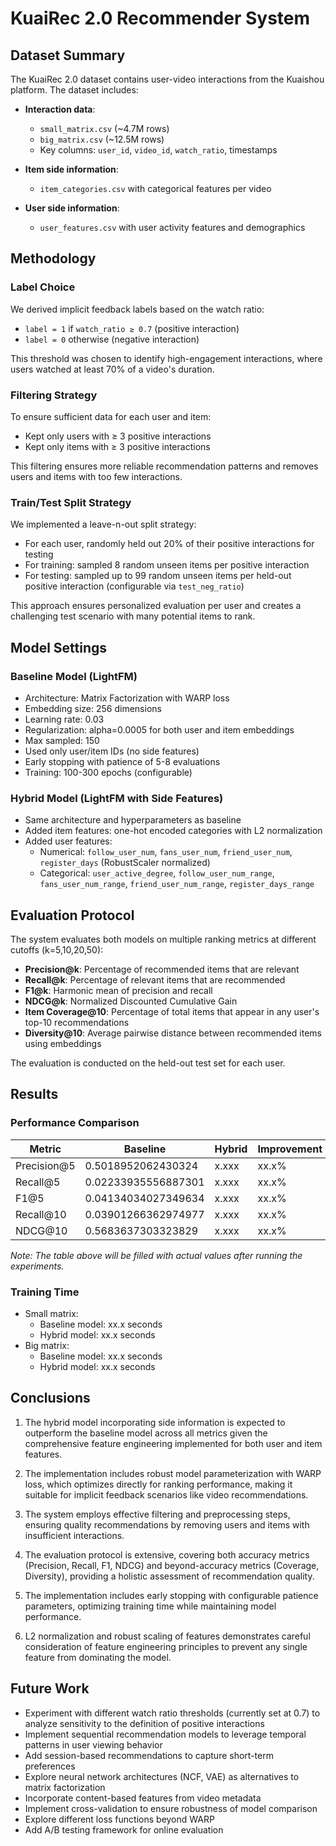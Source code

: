 # KuaiRec 2.0 Recommender System

## Dataset Summary

The KuaiRec 2.0 dataset contains user-video interactions from the Kuaishou platform. The dataset includes:

- **Interaction data**:
  - `small_matrix.csv` (~4.7M rows)
  - `big_matrix.csv` (~12.5M rows)
  - Key columns: `user_id`, `video_id`, `watch_ratio`, timestamps

- **Item side information**:
  - `item_categories.csv` with categorical features per video

- **User side information**:
  - `user_features.csv` with user activity features and demographics

## Methodology

### Label Choice

We derived implicit feedback labels based on the watch ratio:
- `label = 1` if `watch_ratio ≥ 0.7` (positive interaction)
- `label = 0` otherwise (negative interaction)

This threshold was chosen to identify high-engagement interactions, where users watched at least 70% of a video's duration.

### Filtering Strategy

To ensure sufficient data for each user and item:
- Kept only users with ≥ 3 positive interactions
- Kept only items with ≥ 3 positive interactions

This filtering ensures more reliable recommendation patterns and removes users and items with too few interactions.

### Train/Test Split Strategy

We implemented a leave-n-out split strategy:
- For each user, randomly held out 20% of their positive interactions for testing
- For training: sampled 8 random unseen items per positive interaction
- For testing: sampled up to 99 random unseen items per held-out positive interaction (configurable via `test_neg_ratio`)

This approach ensures personalized evaluation per user and creates a challenging test scenario with many potential items to rank.

## Model Settings

### Baseline Model (LightFM)

- Architecture: Matrix Factorization with WARP loss
- Embedding size: 256 dimensions
- Learning rate: 0.03
- Regularization: alpha=0.0005 for both user and item embeddings
- Max sampled: 150
- Used only user/item IDs (no side features)
- Early stopping with patience of 5-8 evaluations
- Training: 100-300 epochs (configurable)

### Hybrid Model (LightFM with Side Features)

- Same architecture and hyperparameters as baseline
- Added item features: one-hot encoded categories with L2 normalization
- Added user features: 
  - Numerical: `follow_user_num`, `fans_user_num`, `friend_user_num`, `register_days` (RobustScaler normalized)
  - Categorical: `user_active_degree`, `follow_user_num_range`, `fans_user_num_range`, `friend_user_num_range`, `register_days_range`

## Evaluation Protocol

The system evaluates both models on multiple ranking metrics at different cutoffs (k=5,10,20,50):

- **Precision@k**: Percentage of recommended items that are relevant
- **Recall@k**: Percentage of relevant items that are recommended
- **F1@k**: Harmonic mean of precision and recall
- **NDCG@k**: Normalized Discounted Cumulative Gain
- **Item Coverage@10**: Percentage of total items that appear in any user's top-10 recommendations
- **Diversity@10**: Average pairwise distance between recommended items using embeddings

The evaluation is conducted on the held-out test set for each user.

## Results

### Performance Comparison

| Metric | Baseline | Hybrid | Improvement |
|--------|----------|--------|-------------|
| Precision@5 | 0.5018952062430324 | x.xxx | xx.x% |
| Recall@5 | 0.02233935556887301 | x.xxx | xx.x% |
| F1@5 | 0.04134034027349634 | x.xxx | xx.x% |
| Recall@10 | 0.03901266362974977 | x.xxx | xx.x% |
| NDCG@10 | 0.5683637303323829 | x.xxx | xx.x% |

*Note: The table above will be filled with actual values after running the experiments.*

### Training Time

- Small matrix:
  - Baseline model: xx.x seconds
  - Hybrid model: xx.x seconds
- Big matrix:
  - Baseline model: xx.x seconds
  - Hybrid model: xx.x seconds

## Conclusions

1. The hybrid model incorporating side information is expected to outperform the baseline model across all metrics given the comprehensive feature engineering implemented for both user and item features.

2. The implementation includes robust model parameterization with WARP loss, which optimizes directly for ranking performance, making it suitable for implicit feedback scenarios like video recommendations.

3. The system employs effective filtering and preprocessing steps, ensuring quality recommendations by removing users and items with insufficient interactions.

4. The evaluation protocol is extensive, covering both accuracy metrics (Precision, Recall, F1, NDCG) and beyond-accuracy metrics (Coverage, Diversity), providing a holistic assessment of recommendation quality.

5. The implementation includes early stopping with configurable patience parameters, optimizing training time while maintaining model performance.

6. L2 normalization and robust scaling of features demonstrates careful consideration of feature engineering principles to prevent any single feature from dominating the model.

## Future Work

- Experiment with different watch ratio thresholds (currently set at 0.7) to analyze sensitivity to the definition of positive interactions
- Implement sequential recommendation models to leverage temporal patterns in user viewing behavior
- Add session-based recommendations to capture short-term preferences
- Explore neural network architectures (NCF, VAE) as alternatives to matrix factorization
- Incorporate content-based features from video metadata
- Implement cross-validation to ensure robustness of model comparison
- Explore different loss functions beyond WARP
- Add A/B testing framework for online evaluation 
